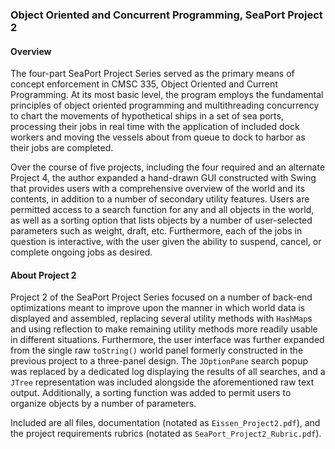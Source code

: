 ### Object Oriented and Concurrent Programming, SeaPort Project 2 ###

#### Overview ####

The four-part SeaPort Project Series served as the primary means of concept enforcement in CMSC 335, Object Oriented and Current Programming. At its most basic level, the program employs the fundamental principles of object oriented programming and multithreading concurrency to chart the movements of hypothetical ships in a set of sea ports, processing their jobs in real time with the application of included dock workers and moving the vessels about from queue to dock to harbor as their jobs are completed.

Over the course of five projects, including the four required and an alternate Project 4, the author expanded a hand-drawn GUI constructed with Swing that provides users with a comprehensive overview of the world and its contents, in addition to a number of secondary utility features. Users are permitted access to a search function for any and all objects in the world, as well as a sorting option that lists objects by a number of user-selected parameters such as weight, draft, etc. Furthermore, each of the jobs in question is interactive, with the user given the ability to suspend, cancel, or complete ongoing jobs as desired.

#### About Project 2 ####

Project 2 of the SeaPort Project Series focused on a number of back-end optimizations meant to improve upon the manner in which world data is displayed and assembled, replacing several utility methods with `HashMap`s and using reflection to make remaining utility methods more readily usable in different situations. Furthermore, the user interface was further expanded from the single raw `toString()` world panel formerly constructed in the previous project to a three-panel design. The `JOptionPane` search popup was replaced by a dedicated log displaying the results of all searches, and a `JTree` representation was included alongside the aforementioned raw text output. Additionally, a sorting function was added to permit users to organize objects by a number of parameters.

Included are all files, documentation (notated as `Eissen_Project2.pdf`), and the project requirements rubrics (notated as `SeaPort_Project2_Rubric.pdf`).
